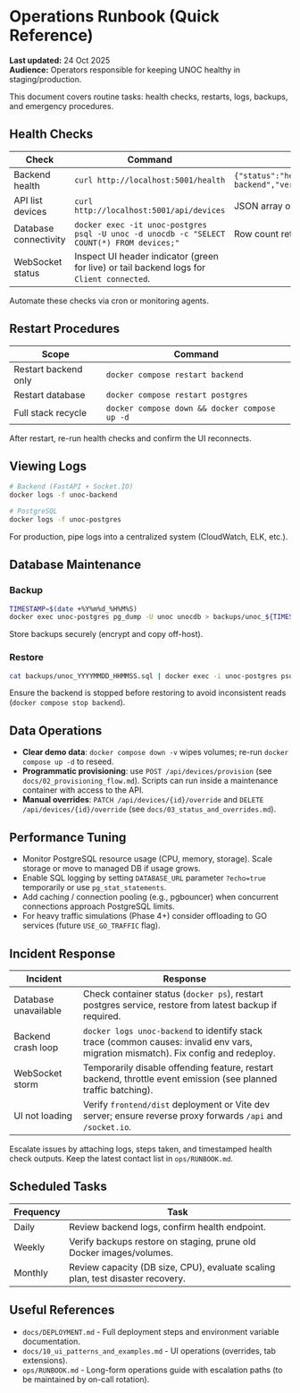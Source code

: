 # Operations Runbook (Quick Reference)

**Last updated:** 24 Oct 2025  
**Audience:** Operators responsible for keeping UNOC healthy in staging/production.

This document covers routine tasks: health checks, restarts, logs, backups, and emergency procedures.

## Health Checks
| Check | Command | Expected |
|-------|---------|----------|
| Backend health | `curl http://localhost:5001/health` | `{"status":"healthy","service":"unoc-backend","version":"2.0.0"}` |
| API list devices | `curl http://localhost:5001/api/devices` | JSON array of devices (HTTP 200). |
| Database connectivity | `docker exec -it unoc-postgres psql -U unoc -d unocdb -c "SELECT COUNT(*) FROM devices;"` | Row count returned. |
| WebSocket status | Inspect UI header indicator (green for live) or tail backend logs for `Client connected`. |

Automate these checks via cron or monitoring agents.

## Restart Procedures
| Scope | Command |
|-------|---------|
| Restart backend only | `docker compose restart backend` |
| Restart database | `docker compose restart postgres` |
| Full stack recycle | `docker compose down && docker compose up -d` |

After restart, re-run health checks and confirm the UI reconnects.

## Viewing Logs
```bash
# Backend (FastAPI + Socket.IO)
docker logs -f unoc-backend

# PostgreSQL
docker logs -f unoc-postgres
```

For production, pipe logs into a centralized system (CloudWatch, ELK, etc.).

## Database Maintenance
### Backup
```bash
TIMESTAMP=$(date +%Y%m%d_%H%M%S)
docker exec unoc-postgres pg_dump -U unoc unocdb > backups/unoc_${TIMESTAMP}.sql
```
Store backups securely (encrypt and copy off-host).

### Restore
```bash
cat backups/unoc_YYYYMMDD_HHMMSS.sql | docker exec -i unoc-postgres psql -U unoc unocdb
```
Ensure the backend is stopped before restoring to avoid inconsistent reads (`docker compose stop backend`).

## Data Operations
- **Clear demo data**: `docker compose down -v` wipes volumes; re-run `docker compose up -d` to reseed.
- **Programmatic provisioning**: use `POST /api/devices/provision` (see `docs/02_provisioning_flow.md`). Scripts can run inside a maintenance container with access to the API.
- **Manual overrides**: `PATCH /api/devices/{id}/override` and `DELETE /api/devices/{id}/override` (see `docs/03_status_and_overrides.md`).

## Performance Tuning
- Monitor PostgreSQL resource usage (CPU, memory, storage). Scale storage or move to managed DB if usage grows.
- Enable SQL logging by setting `DATABASE_URL` parameter `?echo=true` temporarily or use `pg_stat_statements`.
- Add caching / connection pooling (e.g., pgbouncer) when concurrent connections approach PostgreSQL limits.
- For heavy traffic simulations (Phase 4+) consider offloading to GO services (future `USE_GO_TRAFFIC` flag).

## Incident Response
| Incident | Response |
|----------|----------|
| Database unavailable | Check container status (`docker ps`), restart postgres service, restore from latest backup if required. |
| Backend crash loop | `docker logs unoc-backend` to identify stack trace (common causes: invalid env vars, migration mismatch). Fix config and redeploy. |
| WebSocket storm | Temporarily disable offending feature, restart backend, throttle event emission (see planned traffic batching). |
| UI not loading | Verify `frontend/dist` deployment or Vite dev server; ensure reverse proxy forwards `/api` and `/socket.io`. |

Escalate issues by attaching logs, steps taken, and timestamped health check outputs. Keep the latest contact list in `ops/RUNBOOK.md`.

## Scheduled Tasks
| Frequency | Task |
|-----------|------|
| Daily | Review backend logs, confirm health endpoint. |
| Weekly | Verify backups restore on staging, prune old Docker images/volumes. |
| Monthly | Review capacity (DB size, CPU), evaluate scaling plan, test disaster recovery. |

## Useful References
- `docs/DEPLOYMENT.md` - Full deployment steps and environment variable documentation.
- `docs/10_ui_patterns_and_examples.md` - UI operations (overrides, tab extensions).
- `ops/RUNBOOK.md` - Long-form operations guide with escalation paths (to be maintained by on-call rotation).
